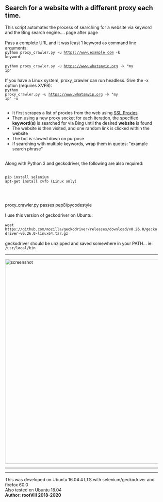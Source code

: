 ## Search for a website with a different proxy each time.
This script automates the process of searching for a website via keyword
and the Bing search engine.... page after page
<br><br>
Pass a complete URL and it was least 1 keyword as command line arguments:
<br>
<code>python proxy_crawler.py -u https://www.example.com -k keyword</code>
<br><br>
<code>python proxy_crawler.py -u https://www.whatsmyip.org -k "my ip"</code>
<br><br>
If you have a Linux system, proxy_crawler can run headless. Give the -x option (requires XVFB):
<br>
<code>python proxy_crawler.py -u https://www.whatsmyip.org -k "my ip" -x</code>
<br><br>
<ul>
    <li>
        It first scrapes a list of proxies from the web
        using <a href="https://www.sslproxies.org">SSL Proxies</a>
    </li>
    <li>
        Then using a new proxy socket for each iteration, the specified <b>keyword(s)</b>
        is searched for via Bing until the desired <b>website</b> is found
    </li>
    <li>
        The website is then visited, and one random link is clicked within the website
    </li>
    <li>
        The bot is slowed down on purpose
    </li>   
    <li>
        If searching with multiple keywords, wrap them in quotes: "example search phrase"
    </li>
</ul>
<br>
Along with Python 3 and geckodriver, the following are also required:
<pre>
    <code>
pip install selenium
apt-get install xvfb (Linux only)
    </code>
</pre>
<br><br>
proxy_crawler.py passes pep8/pycodestyle
<br><br>
I use this version of geckodriver on Ubuntu:
<br><br>
<code>wget https://github.com/mozilla/geckodriver/releases/download/v0.26.0/geckodriver-v0.26.0-linux64.tar.gz</code>
<br><br>
geckodriver should be unzipped and saved somewhere in your PATH... ie: <code>/usr/local/bin</code>
<hr>
<img src="https://github.com/rootVIII/proxy_web_crawler/blob/master/sc.png" alt="screenshot" height="675" width="700"><hr>
<hr>
This was developed on Ubuntu 16.04.4 LTS with selenium/geckodriver and firefox 60.0
<br>
Also tested on Ubuntu 18.04
<br>
<b>Author: rootVIII  2018-2020</b>
